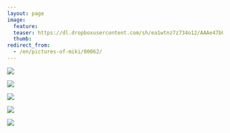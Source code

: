 ```yaml
---
layout: page
image:
  feature:
  teaser: https://dl.dropboxusercontent.com/sh/ea1wtnz7z734o12/AAAe47bUfCx4b4X5HMbbQ7Dfa/mikin-kuvat/2/DS28269-245px.jpg
  thumb:
redirect_from:
  - /en/pictures-of-miki/00062/
---
```


[![](https://dl.dropboxusercontent.com/sh/ea1wtnz7z734o12/AAAwjngJD1O9wyPeYl6HfMT3a/mikin-kuvat/2/DS28269-800px.jpg)](https://dl.dropboxusercontent.com/sh/ea1wtnz7z734o12/AAA4abisfNsPUuStTiDDDLLOa/mikin-kuvat/2/DS28269.jpg)

[![](https://dl.dropboxusercontent.com/sh/ea1wtnz7z734o12/AAAYgM9ESzkbWzjRGvQZ8C2Ba/mikin-kuvat/2/DS28274-800px.jpg)](https://dl.dropboxusercontent.com/sh/ea1wtnz7z734o12/AACOYIFpvQHvTKQ2Z0jxiLUHa/mikin-kuvat/2/DS28274.jpg)

[![](https://dl.dropboxusercontent.com/sh/ea1wtnz7z734o12/AACozgn0PPZp2LQEosyZ10upa/mikin-kuvat/2/DS28279-800px.jpg)](https://dl.dropboxusercontent.com/sh/ea1wtnz7z734o12/AABBTwuPcx6z8E_8MaJAJVvHa/mikin-kuvat/2/DS28279.jpg)

[![](https://dl.dropboxusercontent.com/sh/ea1wtnz7z734o12/AACW0QGq70TRFLaFnbSogzGea/mikin-kuvat/2/DS28286-800px.jpg)](https://dl.dropboxusercontent.com/sh/ea1wtnz7z734o12/AABjHBdh3OTJa2ygDVVRieUBa/mikin-kuvat/2/DS28286.jpg)

[![](https://dl.dropboxusercontent.com/sh/ea1wtnz7z734o12/AACuKAq5bTZL1L4kxS3ofuXaa/mikin-kuvat/2/DS28282-800px.jpg)](https://dl.dropboxusercontent.com/sh/ea1wtnz7z734o12/AAA73xlUjb-1g7nVyxy6_9VCa/mikin-kuvat/2/DS28282.jpg)
